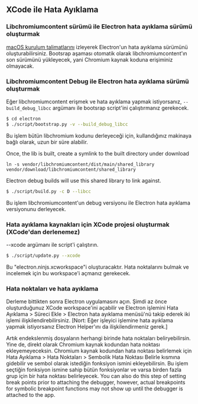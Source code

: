 ## XCode ile Hata Ayıklama

### Libchromiumcontent sürümü ile Electron hata ayıklama sürümü oluşturmak

[macOS kurulum talimatlarını](build-instructions-osx.md) izleyerek Electron'un hata ayıklama sürümünü oluşturabilirsiniz. Bootsrap aşaması otomatik olarak libchromiumcontent'ın son sürümünü yükleyecek, yani Chromium kaynak koduna erişiminiz olmayacak.

### Libchromiumcontent Debug ile Electron hata ayıklama sürümü oluşturmak

Eğer libchromiumcontent erişmek ve hata ayıklama yapmak istiyorsanız, `--build_debug_libcc` argümanı ile bootsrap script'ini çalıştırmanız gerekecek.

```sh
$ cd electron 
$ ./script/bootstrap.py -v --build_debug_libcc
```

Bu işlem bütün libchromium kodunu derleyeceği için, kullandığınız makinaya bağlı olarak, uzun bir süre alabilir.

Once, the lib is built, create a symlink to the built directory under download

`ln -s vendor/libchromiumcontent/dist/main/shared_library vendor/download/libchromiumcontent/shared_library`

Electron debug builds will use this shared library to link against.

```sh
$ ./script/build.py -c D --libcc
```

Bu işlem libchromiumcontent'un debug versiyonu ile Electron hata ayıklama versiyonunu derleyecek.

### Hata ayıklama kaynakları için XCode projesi oluşturmak (XCode'dan derlenemez)

--xcode argümanı ile script'i çalıştırın.

```sh
$ ./script/update.py --xcode
```

Bu "electron.ninjs.xcworkspace"i oluşturacaktır. Hata noktalarını bulmak ve incelemek için bu workspace'i açmanız gerekecek.

### Hata noktaları ve hata ayıklama

Derleme bittikten sonra Electron uygulamasını açın. Şimdi az önce oluşturduğunuz XCode workspace'ini açabilir ve Electron işlemini Hata Ayıklama > Süreci Ekle > Electron hata ayıklama menüsü'nü takip ederek iki işlemi ilişkilendirebilirsiniz. [Nort: Eğer işleyici işlemine hata ayıklama yapmak istiyorsanız Electron Helper'ını da ilişkilendirmeniz gerek.]

Artık endekslenmiş dosyaların herhangi birinde hata noktaları beliryebilirsin. Yine de, direkt olarak Chromium kaynak kodundan hata noktası ekleyemeyeceksin. Chromium kaynak kodundan hata noktası belirlemek için Hata Ayıklama > Hata Noktaları > Sembolik Hata Noktası Belirle kısmına gidebilir ve sembol olarak istediğin fonksiyon ismini ekleyebilirsin. Bu işlem seçtiğin fonksiyon ismine sahip bütün fonksiyonlar ve varsa birden fazla grup için bir hata noktası belirleyecek. You can also do this step of setting break points prior to attaching the debugger, however, actual breakpoints for symbolic breakpoint functions may not show up until the debugger is attached to the app.